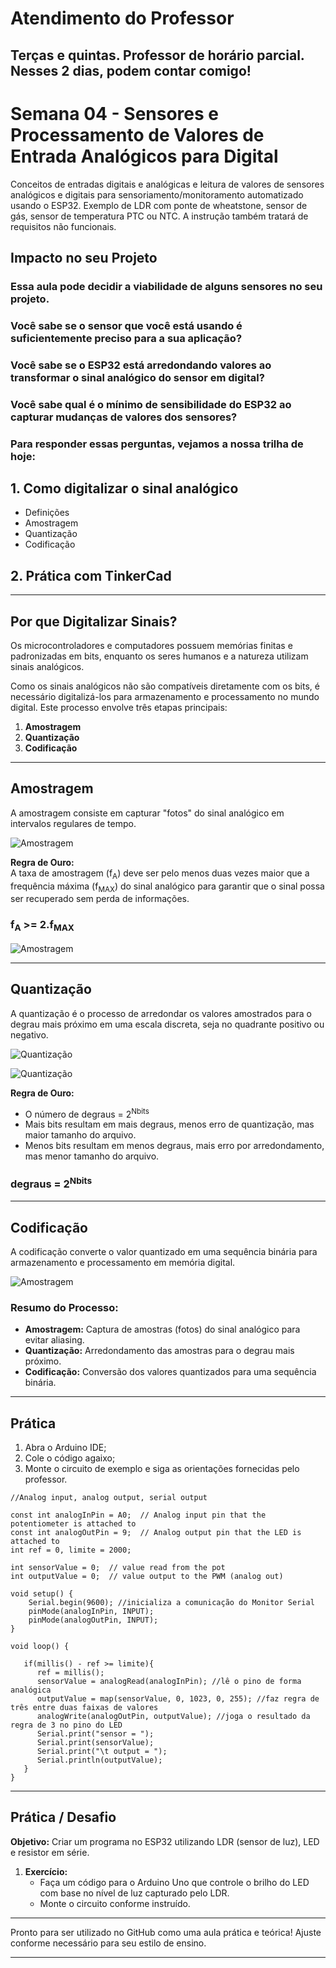 # Atendimento do Professor

## Terças e quintas. Professor de horário parcial. Nesses 2 dias, podem contar comigo!

# Semana 04 - Sensores e Processamento de Valores de Entrada Analógicos para Digital

Conceitos de entradas digitais e analógicas e leitura de valores de sensores analógicos e digitais para sensoriamento/monitoramento automatizado usando o ESP32. Exemplo de LDR com ponte de wheatstone, sensor de gás, sensor de temperatura PTC ou NTC. A instrução também tratará de requisitos não funcionais.


## Impacto no seu Projeto

### Essa aula pode decidir a viabilidade de alguns sensores no seu projeto.

### Você sabe se o sensor que você está usando é suficientemente preciso para a sua aplicação?

### Você sabe se o ESP32 está arredondando valores ao transformar o sinal analógico do sensor em digital?

### Você sabe qual é o mínimo de sensibilidade do ESP32 ao capturar mudanças de valores dos sensores?

### Para responder essas perguntas, vejamos a nossa trilha de hoje:

## 1. Como digitalizar o sinal analógico
   - Definições
   - Amostragem
   - Quantização
   - Codificação

## 2. Prática com TinkerCad

---

## Por que Digitalizar Sinais?

Os microcontroladores e computadores possuem memórias finitas e padronizadas em bits, enquanto os seres humanos e a natureza utilizam sinais analógicos. 

Como os sinais analógicos não são compatíveis diretamente com os bits, é necessário digitalizá-los para armazenamento e processamento no mundo digital. Este processo envolve três etapas principais:

1. **Amostragem**
2. **Quantização**
3. **Codificação**

---

## Amostragem

A amostragem consiste em capturar "fotos" do sinal analógico em intervalos regulares de tempo.

![Amostragem](https://github.com/agodoi/m04-semana04/blob/main/imgs/amostragem.png)


**Regra de Ouro:**  
A taxa de amostragem (f<sub>A</sub>) deve ser pelo menos duas vezes maior que a frequência máxima (f<sub>MAX</sub>) do sinal analógico para garantir que o sinal possa ser recuperado sem perda de informações.

### f<sub>A</sub> >= 2.f<sub>MAX</sub>

![Amostragem](https://github.com/agodoi/m04-semana04/blob/main/imgs/amostragem2.png)

---

## Quantização

A quantização é o processo de arredondar os valores amostrados para o degrau mais próximo em uma escala discreta, seja no quadrante positivo ou negativo.


![Quantização](https://github.com/agodoi/m04-semana04/blob/main/imgs/quantizacao.png)


![Quantização](https://github.com/agodoi/m04-semana04/blob/main/imgs/quantizacao2.png)


**Regra de Ouro:**  
- O número de degraus = 2<sup>Nbits</sup>
- Mais bits resultam em mais degraus, menos erro de quantização, mas maior tamanho do arquivo.
- Menos bits resultam em menos degraus, mais erro por arredondamento, mas menor tamanho do arquivo.

### degraus = 2<sup>Nbits</sup>
---

## Codificação

A codificação converte o valor quantizado em uma sequência binária para armazenamento e processamento em memória digital.

![Amostragem](https://github.com/agodoi/m04-semana04/blob/main/imgs/codificacao.png)

### Resumo do Processo:
- **Amostragem:** Captura de amostras (fotos) do sinal analógico para evitar aliasing.
- **Quantização:** Arredondamento das amostras para o degrau mais próximo.
- **Codificação:** Conversão dos valores quantizados para uma sequência binária.

---

## Prática

1. Abra o Arduino IDE;
2. Cole o código agaixo;
3. Monte o circuito de exemplo e siga as orientações fornecidas pelo professor.

```
//Analog input, analog output, serial output

const int analogInPin = A0;  // Analog input pin that the potentiometer is attached to
const int analogOutPin = 9;  // Analog output pin that the LED is attached to
int ref = 0, limite = 2000;

int sensorValue = 0;  // value read from the pot
int outputValue = 0;  // value output to the PWM (analog out)

void setup() {
	Serial.begin(9600); //inicializa a comunicação do Monitor Serial
	pinMode(analogInPin, INPUT);
  	pinMode(analogOutPin, INPUT);
}

void loop() {

   if(millis() - ref >= limite){
      ref = millis();
      sensorValue = analogRead(analogInPin); //lê o pino de forma analógica
      outputValue = map(sensorValue, 0, 1023, 0, 255); //faz regra de três entre duas faixas de valores
      analogWrite(analogOutPin, outputValue); //joga o resultado da regra de 3 no pino do LED
      Serial.print("sensor = ");
      Serial.print(sensorValue);
      Serial.print("\t output = ");
      Serial.println(outputValue);
   }
}
```

---

## Prática / Desafio

**Objetivo:** Criar um programa no ESP32 utilizando LDR (sensor de luz), LED e resistor em série.  

1. **Exercício:**  
   - Faça um código para o Arduino Uno que controle o brilho do LED com base no nível de luz capturado pelo LDR.
   - Monte o circuito conforme instruído.

---

Pronto para ser utilizado no GitHub como uma aula prática e teórica! Ajuste conforme necessário para seu estilo de ensino.

---
